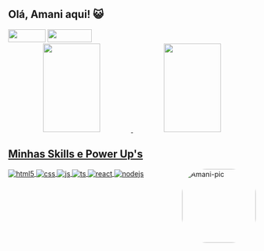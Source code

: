 ## Olá, Amani aqui! 😺

<div style=" display: 'flex', align-items: 'center', justify-content='flex-start', width: '100%', margin: '0.4rem 0'">
  <img width="76px" height="26px" src="https://img.shields.io/badge/Gmail-D14836?style=for-the-badge&logo=gmail&logoColor=white"/>
  <img width="90px" height="26px" src="https://img.shields.io/badge/WhatsApp-25D366?style=for-the-badge&logo=whatsapp&logoColor=white"/>
</div>

<div align="center">
  <a href="https://github.com/Amani-Sena">
  <img width="48%" height="180em" src="https://github-readme-stats.vercel.app/api?username=Amani-Sena&show_icons=true&theme=dark&include_all_commits=true&count_private=true"/>
  <img width="48%" height="180em" src="https://github-readme-stats.vercel.app/api/top-langs/?username=Amani-Sena&layout=compact&langs_count=7&theme=dark"/>
</div>

## Minhas Skills e Power Up's

<div style="display: inline_block">
  <img align="center" alt="html5" src="https://img.shields.io/badge/HTML5-E34F26?style=for-the-badge&logo=html5&logoColor=white" />
  <img align="center" alt="css" src="https://img.shields.io/badge/CSS3-1572B6?style=for-the-badge&logo=css3&logoColor=white" />
  <img align="center" alt="js" src="https://img.shields.io/badge/JavaScript-F7DF1E?style=for-the-badge&logo=javascript&logoColor=black" />
  <img align="center" alt="ts" src="https://img.shields.io/badge/TypeScript-007ACC?style=for-the-badge&logo=typescript&logoColor=white" />
  <img align="center" alt="react" src="https://img.shields.io/badge/React-20232A?style=for-the-badge&logo=react&logoColor=61DAFB" />
  <img align="center" alt="nodejs" src="https://img.shields.io/badge/Node.js-43853D?style=for-the-badge&logo=node.js&logoColor=white" />
  <img align="right" alt="Amani-pic" height="150" style="border-radius:50px;" src="https://cdn.discordapp.com/attachments/750722444901482607/1035966290176778260/download20221006141610.png">
</div><br/>
